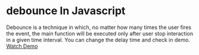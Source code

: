 # debounce In Javascript
Debounce is a technique in which, no matter how many times the user fires the event, the main function will be executed only after user stop interaction in a given time interval.
You can change the delay time and check in demo.
[Watch Demo](https://stackblitz.com/edit/web-platform-xhsvd2?file=index.html,js%2Fsearch.js,js%2FdebounceFn.js)

